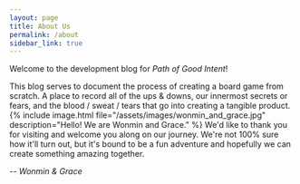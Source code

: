 ```yaml
---
layout: page
title: About Us
permalink: /about
sidebar_link: true
---
```


Welcome to the development blog for _Path of Good Intent_!

This blog serves to document the process of creating a board game from scratch. A place to record all of the ups & downs, our innermost secrets or fears, and the blood / sweat / tears that go into creating a tangible product.
{% include image.html file="/assets/images/wonmin_and_grace.jpg" description="Hello! We are Wonmin and Grace." %}
We'd like to thank you for visiting and welcome you along on our journey. We're not 100% sure how it'll turn out, but it's bound to be a fun adventure and hopefully we can create something amazing together.

-- _Wonmin & Grace_
